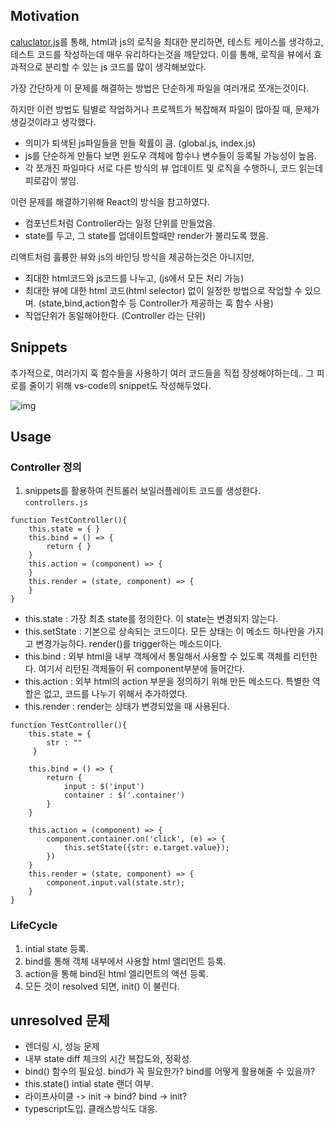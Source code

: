 ## Motivation

[caluclator.js](https://github.com/jiwoo-choi/mini-coding-project/tree/main/TDD/calculator)를 통해, html과 js의 로직을 최대한 분리하면, 테스트 케이스를 생각하고, 테스트 코드를 작성하는데 매우 유리하다는것을 깨닫았다.
이를 통해, 로직을 뷰에서 효과적으로 분리할 수 있는 js 코드를 많이 생각해보았다.

가장 간단하게 이 문제를 해결하는 방법은 단순하게 파일을 여러개로 쪼개는것이다.

하지만 이런 방법도 팀별로 작업하거나 프로젝트가 복잡해져 파일이 많아질 때, 문제가 생길것이라고 생각했다.

- 의미가 퇴색된 js파일들을 만들 확률이 큼. (global.js, index.js)
- js를 단순하게 만들다 보면 윈도우 객체에 함수나 변수들이 등록될 가능성이 높음.
- 각 쪼개진 파일마다 서로 다른 방식의 뷰 업데이트 및 로직을 수행하니, 코드 읽는데 피로감이 쌓임.

이런 문제를 해결하기위해 React의 방식을 참고하였다.
- 컴포넌트처럼 Controller라는 일정 단위를 만들었음.
- state를 두고, 그 state를 업데이트할때만 render가 불리도록 했음.

리액트처럼 훌륭한 뷰와 js의 바인딩 방식을 제공하는것은 아니지만,
- 최대한 html코드와 js코드를 나누고, (js에서 모든 처리 가능)
- 최대한 뷰에 대한 html 코드(html selector) 없이 일정한 방법으로 작업할 수 있으며. (state,bind,action함수 등 Controller가 제공하는 훅 함수 사용)
- 작업단위가 동일해야한다. (Controller 라는 단위)

## Snippets
추가적으로, 여러가지 훅 함수들을 사용하기 여러 코드들을 직접 장성해야하는데..
그 피로를 줄이기 위해 vs-code의 snippet도 작성해두었다.

![img](https://github.com/jiwoo-choi/mini-coding-project/blob/main/Framework/import.js/snippet.gif)


## Usage
### Controller 정의

1. snippets를 활용하여 컨트롤러 보일러플레이트 코드를 생성한다.
`controllers.js`
```
function TestController(){ 
    this.state = { }
    this.bind = () => {
        return { } 
    }
    this.action = (component) => { 
    }
    this.render = (state, component) => {
    }
}
```

* this.state : 가장 최초 state를 정의한다. 이 state는 변경되지 않는다. 
* this.setState : 기본으로 상속되는 코드이다. 모든 상태는 이 메소드 하나만을 가지고 변경가능하다. render()를 trigger하는 메소드이다.
* this.bind : 외부 html을 내부 객체에서 통일해서 사용할 수 있도록 객체를 리턴한다. 여기서 리턴된 객체들이 뒤 component부분에 들어간다.
* this.action : 외부 html의 action 부분을 정의하기 위해 만든 메소드다. 특별한 역할은 없고, 코드를 나누기 위해서 추가하였다.
* this.render : render는 상태가 변경되었을 때 사용된다.

```
function TestController(){ 
    this.state = {
        str : ""
     }

    this.bind = () => {
        return { 
            input : $('input')
            container : $('.container')
        } 
    }

    this.action = (component) => { 
        component.container.on('click', (e) => {
            this.setState({str: e.target.value});
        })
    }
    this.render = (state, component) => {
        component.input.val(state.str);
    }
}
```


### LifeCycle

1. intial state 등록.
2. bind를 통해 객체 내부에서 사용할 html 엘리먼트 등록.
3. action을 통해 bind된 html 엘리먼트의 액션 등록.
4. 모든 것이 resolved 되면, init() 이 불린다.

## unresolved 문제
- 렌더링 시, 성능 문제
- 내부 state diff 체크의 시간 복잡도와, 정확성.
- bind() 함수의 필요성. bind가 꼭 필요한가? bind를 어떻게 활용해줄 수 있을까?
- this.state() intial state 랜더 여부.
- 라이프사이클 -> init -> bind? bind -> init?
- typescript도입. 클래스방식도 대응.

